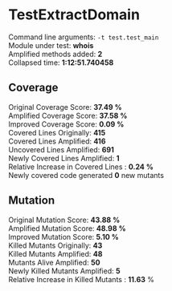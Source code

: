 



# TestExtractDomain
  
Command line arguments: `-t test.test_main`  
Module under test: **whois**  
Amplified methods added: **2**  
Collapsed time: **1:12:51.740458**
## Coverage
  
Original Coverage Score: **37.49 %**  
Amplified Coverage Score: **37.58 %**  
Improved Coverage Score: **0.09 %**  
Covered Lines Originally: **415**  
Covered Lines Amplified: **416**  
Uncovered Lines Amplified: **691**  
Newly Covered Lines Amplified: **1**  
Relative Increase in Covered Lines : **0.24 %**  
Newly covered code generated **0** new mutants
## Mutation
  
Original Mutation Score: **43.88 %**  
Amplified Mutation Score: **48.98 %**  
Improved Mutation Score: **5.10 %**  
Killed Mutants Originally: **43**  
Killed Mutants Amplified: **48**  
Mutants Alive Amplified: **50**  
Newly Killed Mutants Amplified: **5**  
Relative Increase in Killed Mutants : **11.63** %
